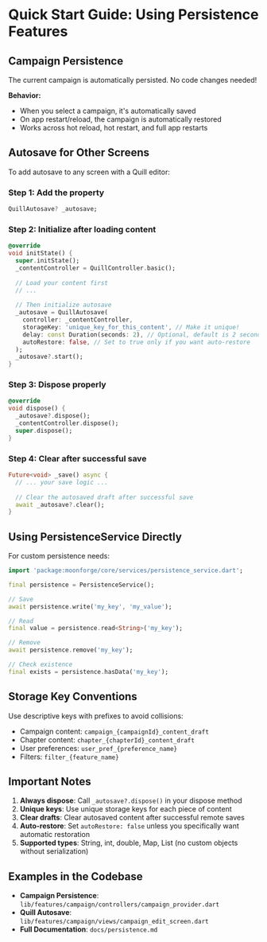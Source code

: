 # Quick Start Guide: Using Persistence Features

## Campaign Persistence

The current campaign is automatically persisted. No code changes needed!

**Behavior:**
- When you select a campaign, it's automatically saved
- On app restart/reload, the campaign is automatically restored
- Works across hot reload, hot restart, and full app restarts

## Autosave for Other Screens

To add autosave to any screen with a Quill editor:

### Step 1: Add the property

```dart
QuillAutosave? _autosave;
```

### Step 2: Initialize after loading content

```dart
@override
void initState() {
  super.initState();
  _contentController = QuillController.basic();
  
  // Load your content first
  // ...
  
  // Then initialize autosave
  _autosave = QuillAutosave(
    controller: _contentController,
    storageKey: 'unique_key_for_this_content', // Make it unique!
    delay: const Duration(seconds: 2), // Optional, default is 2 seconds
    autoRestore: false, // Set to true only if you want auto-restore
  );
  _autosave?.start();
}
```

### Step 3: Dispose properly

```dart
@override
void dispose() {
  _autosave?.dispose();
  _contentController.dispose();
  super.dispose();
}
```

### Step 4: Clear after successful save

```dart
Future<void> _save() async {
  // ... your save logic ...
  
  // Clear the autosaved draft after successful save
  await _autosave?.clear();
}
```

## Using PersistenceService Directly

For custom persistence needs:

```dart
import 'package:moonforge/core/services/persistence_service.dart';

final persistence = PersistenceService();

// Save
await persistence.write('my_key', 'my_value');

// Read
final value = persistence.read<String>('my_key');

// Remove
await persistence.remove('my_key');

// Check existence
final exists = persistence.hasData('my_key');
```

## Storage Key Conventions

Use descriptive keys with prefixes to avoid collisions:

- Campaign content: `campaign_{campaignId}_content_draft`
- Chapter content: `chapter_{chapterId}_content_draft`
- User preferences: `user_pref_{preference_name}`
- Filters: `filter_{feature_name}`

## Important Notes

1. **Always dispose**: Call `_autosave?.dispose()` in your dispose method
2. **Unique keys**: Use unique storage keys for each piece of content
3. **Clear drafts**: Clear autosaved content after successful remote saves
4. **Auto-restore**: Set `autoRestore: false` unless you specifically want automatic restoration
5. **Supported types**: String, int, double, Map, List (no custom objects without serialization)

## Examples in the Codebase

- **Campaign Persistence**: `lib/features/campaign/controllers/campaign_provider.dart`
- **Quill Autosave**: `lib/features/campaign/views/campaign_edit_screen.dart`
- **Full Documentation**: `docs/persistence.md`
